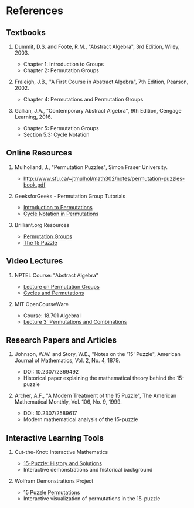 # References

## Textbooks

1. Dummit, D.S. and Foote, R.M., "Abstract Algebra", 3rd Edition, Wiley, 2003.
   - Chapter 1: Introduction to Groups
   - Chapter 2: Permutation Groups

2. Fraleigh, J.B., "A First Course in Abstract Algebra", 7th Edition, Pearson, 2002.
   - Chapter 4: Permutations and Permutation Groups

3. Gallian, J.A., "Contemporary Abstract Algebra", 9th Edition, Cengage Learning, 2016.
   - Chapter 5: Permutation Groups
   - Section 5.3: Cycle Notation

## Online Resources

1. Mulholland, J., "Permutation Puzzles", Simon Fraser University.
   - http://www.sfu.ca/~jtmulhol/math302/notes/permutation-puzzles-book.pdf

2. GeeksforGeeks - Permutation Group Tutorials
   - [Introduction to Permutations](https://www.geeksforgeeks.org/permutation-and-combination/)
   - [Cycle Notation in Permutations](https://www.geeksforgeeks.org/cycle-notation-permutation/)

3. Brilliant.org Resources
   - [Permutation Groups](https://brilliant.org/wiki/permutation-groups/)
   - [The 15 Puzzle](https://brilliant.org/wiki/15-puzzle/)

## Video Lectures

1. NPTEL Course: "Abstract Algebra"
   - [Lecture on Permutation Groups](https://nptel.ac.in/courses/111106098)
   - [Cycles and Permutations](https://nptel.ac.in/courses/111106098)

2. MIT OpenCourseWare
   - Course: 18.701 Algebra I
   - [Lecture 3: Permutations and Combinations](https://ocw.mit.edu/courses/mathematics/18-701-algebra-i-fall-2010/)

## Research Papers and Articles

1. Johnson, W.W. and Story, W.E., "Notes on the '15' Puzzle", American Journal of Mathematics, Vol. 2, No. 4, 1879.
   - DOI: 10.2307/2369492
   - Historical paper explaining the mathematical theory behind the 15-puzzle

2. Archer, A.F., "A Modern Treatment of the 15 Puzzle", The American Mathematical Monthly, Vol. 106, No. 9, 1999.
   - DOI: 10.2307/2589617
   - Modern mathematical analysis of the 15-puzzle

## Interactive Learning Tools

1. Cut-the-Knot: Interactive Mathematics
   - [15-Puzzle: History and Solutions](https://www.cut-the-knot.org/pythagoras/fifteen.shtml)
   - Interactive demonstrations and historical background

2. Wolfram Demonstrations Project
   - [15 Puzzle Permutations](https://demonstrations.wolfram.com/The15Puzzle/)
   - Interactive visualization of permutations in the 15-puzzle